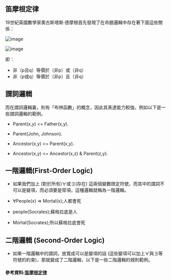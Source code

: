 ## 笛摩根定律
19世紀英國數學家奧古斯塔斯·德摩根首先發現了在命題邏輯中存在著下面這些關係：

![image](https://user-images.githubusercontent.com/47874872/123464056-e8ead880-d61e-11eb-9fa1-797d9dc697a4.png)

![image](https://user-images.githubusercontent.com/47874872/123463789-8a255f00-d61e-11eb-9112-637c6751c2ce.png)

即：
* 非（p且q）等價於（非p）或（非q）
* 非（p或q）等價於（非p）且（非q）

## 謂詞邏輯
而在謂詞邏輯裏，則有「布林函數」的概念，因此其表達能力較強，例如以下是一些謂詞邏輯的範例。
* Parent(x,y) <= Father(x,y).

* Parent(John, Johnson).

* Ancestor(x,y) <= Parent(x,y).

* Ancestor(x,y) <= Ancestor(x,z) & Parent(z,y).

## 一階邏輯(First-Order Logic)
* 如果我們加上  (對於所有)∀或∃(存在) 這兩個變數限定符號，而其中的謂詞不可以是變項，而必須要是常項，這種邏輯就稱為一階邏輯。

* ∀People(x) => Mortal(x);人都會死

* people(Socrates);蘇格拉底是人

* Mortal(Socrates);所以蘇格拉底會死

## 二階邏輯 (Second-Order Logic)
* 如果一階邏輯中的謂詞，放寬成可以是變項的話 (這些變項可以加上∀與∃等符號的約束)，那就變成了二階邏輯，以下是一些二階邏輯的規則範例。

#### 參考資料:[笛摩根定律](https://zh.wikipedia.org/wiki/%E5%BE%B7%E6%91%A9%E6%A0%B9%E5%AE%9A%E5%BE%8B)
